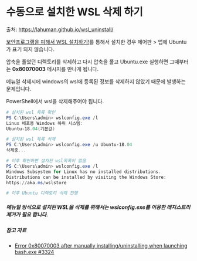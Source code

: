 # 수동으로 설치한 WSL 삭제 하기

출처: https://lahuman.github.io/wsl_uninstall/

[보안프로그램을 피해서 WSL 설치하기!](https://lahuman.github.io/wsl_install_using_command/)를 통해서 설치한 경우 제어판 > 앱에 Ubuntu가 표기 되지 않습니다.

압축을 풀었던 디렉토리를 삭제하고 다시 압축을 풀고 Ubuntu.exe 실행하면 그때부터는 **0x80070003** 메시지를 만나게 됩니다.

메뉴얼 삭제시에 windows의 wsl에 등록된 정보를 삭제하지 않았기 때문에 발생하는 문제입니다.

PowerShell에서 wsl을 삭제해주어야 됩니다.

``` powershell
# 설치된 wsl 목록 확인
PS C:\Users\admin> wslconfig.exe /l
Linux 배포용 Windows 하위 시스템:
Ubuntu-18.04(기본값)

# 설치된 wsl 목록 삭제
PS C:\Users\admin> wslconfig.exe /u Ubuntu-18.04
삭제중...

# 이후 확인하면 설치된 wsl목록이 없음
PS C:\Users\admin> wslconfig.exe /l
Windows Subsystem for Linux has no installed distributions.
Distributions can be installed by visiting the Windows Store:
https://aka.ms/wslstore

# 이후 Ubuntu 디렉토리 삭제 진행
```



##### 메뉴얼 방식으로 설치된 WSL을 삭제를 위해서는 **wslconfig.exe**를 이용한 레지스트리 제거가 필요 합니다.



##### 참고 자료

- [Error 0x80070003 after manually installing/uninstalling when launching bash.exe #3324](https://github.com/microsoft/WSL/issues/3324)

